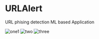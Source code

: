 # URLAlert
URL phising detection ML based Application


![one1](https://github.com/R-Bishnoi/URLAlert/assets/99094650/74fdf5b3-03bf-4623-a6b9-acfa36359376)
![two](https://github.com/R-Bishnoi/URLAlert/assets/99094650/399b7c5c-2761-4635-86f1-a921c0a036bd)
![three](https://github.com/R-Bishnoi/URLAlert/assets/99094650/1fb398d0-c83e-44f1-9940-c8182a439efe)
